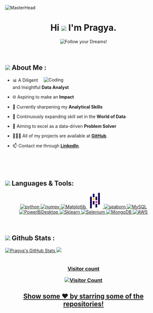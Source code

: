 ![MasterHead](https://github.com/Pragya-011/Pragya-011/assets/118491345/72cf3b69-51d1-45c9-a401-bf9b1c055c6a)

<h1 align = "center">
  Hi
  <img src="https://github.com/Pragya-011/Pragya-011/assets/118491345/a68df313-64f8-4fd9-a455-1aa672222901" width="30px"/> I'm Pragya.
</h1>

<div style="text-align: center;"> 
  <img width="400" src="https://readme-typing-svg.herokuapp.com?font=JetBrains+Mono&weight=600&size=30&duration=1800&color=00f200&width=535&lines=Hi,+I'm+Pragya!+👩🏻;A+Passionate+Data+Analyst+💫;+And+A+book+worm+📚;What+about+you?+👤;Let's+connect+🤝;For+data+exploration+💼;Checkout+my+projects!+🗂️;"  alt="Follow your Dreams!"/>
</div>

 <br>
 <br>
 <h2>
  <img src="https://github.com/Pragya-011/Pragya-011/assets/118491345/ea6e9b76-d5f0-46ab-9aad-f5740dc120c5" width="50"> About Me :
</h2>
<img align="right" alt="Coding" width="380" src="https://github.com/Pragya-011/Pragya-011/assets/118491345/5d343ed2-baef-42f2-a7c2-f7f3b3ab31ff">

 - 📊 A Diligent and Insightful **Data Analyst**
  
 - 🌐 Aspiring to make an **Impact**
   
 - 🔭 Currently sharpening my **Analytical Skills**

 - 📜 Continuously expanding skill set in the **World of Data**

 - 🎯 Aiming to excel as a data-driven **Problem Solver**
 
 - 👩🏻‍💻 All of my projects are available at <strong> <a href="https://github.com/Pragya-011" rel="nofollow" >GitHub</a></strong>.
 
 - 📫 Contact me through <strong> <a href="https://www.linkedin.com/in/pragya011" rel="nofollow" >LinkedIn</a></strong>.

<br>
<br>
<br>

 <h2 dir="auto"> <img src="https://i.giphy.com/media/v1.Y2lkPTc5MGI3NjExaDJ4NjJpNXBubHd1aXBxMDdkcDJ3aHFhbjVxMWZxanhhbzdzdjd3NCZlcD12MV9pbnRlcm5hbF9naWZfYnlfaWQmY3Q9Zw/2IudUHdI075HL02Pkk/giphy.gif" width="55" > <strong>Languages &amp; Tools:</strong></h2>
 
 <p align="center">  
    <a href="https://www.python.org"> <img src="https://upload.wikimedia.org/wikipedia/commons/c/c3/Python-logo-notext.svg" alt="python" height="50" > </a> 
   <a href="https://numpy.org/doc/stable/index.html"> <img src="https://github.com/user-attachments/assets/66ff3e8f-9217-4862-9472-fcd700342244"  alt="numpy"  height="47" > </a>
    <a href="https://matplotlib.org/stable/index.html" > <img src="https://user-images.githubusercontent.com/137817362/266225645-03569596-3262-411a-af13-1b678c60a2e1.png" alt="Matplotlib" width="50" height="50" > </a>
   <a href="https://pandas.pydata.org/"> <img src="https://raw.githubusercontent.com/devicons/devicon/2ae2a900d2f041da66e950e4d48052658d850630/icons/pandas/pandas-original.svg" alt="pandas" width="50" height="50" > </a>
    <a href="https://seaborn.pydata.org/" > <img src="https://seaborn.pydata.org/_images/logo-mark-lightbg.svg" alt="seaborn" width="60" height="55" > </a>
    <a href="https://www.mysql.com/" > <img src="https://user-images.githubusercontent.com/137817362/266228834-b2263294-73a0-4c3f-a7e0-0c20609a7578.png"  alt="MySQL" width="45" height="47"> </a>
   <a href="https://powerbi.microsoft.com/en-in/desktop/"  > <img src="https://user-images.githubusercontent.com/137817362/266267984-ab3e4a04-0d60-45e1-bf3a-57b038ee1427.png" height="46" alt="PowerBiDesktop" </a>
    <a href="https://scikit-learn.org/stable/user_guide.html" > <img src="https://user-images.githubusercontent.com/137817362/266236281-b7d10478-13a6-4747-bdf2-612e4256c615.png"  alt="Sklearn"  height="47"> </a>
     <a href="https://www.selenium.dev/documentation/" > <img src="https://raw.githubusercontent.com/detain/svg-logos/780f25886640cef088af994181646db2f6b1a3f8/svg/selenium-logo.svg" alt="Selenium"  height="43" > </a>
   <a href="https://www.mongodb.com/" > <img src="https://github.com/user-attachments/assets/bb970333-9149-4d5e-a81d-042f3e2a6a82" alt="MongoDB"  height="55" width="50" > </a>
    <a href="https://aws.amazon.com/?nc2=h_lg" > <img src="https://user-images.githubusercontent.com/137817362/266250670-4058ba47-c3a0-4835-a4e2-002402175cca.png" alt="AWS"  height="37"> </a>
   
   

<br>
<br>
<br>

<h2>
  <img src="https://github.com/Pragya-011/Pragya-011/assets/118491345/602305f1-30f5-4825-af20-918a7c6b66c3" width="50"> Github Stats :  
</h2>

<a href="https://github.com/Pragya-011">
<img src="https://github-readme-stats.vercel.app/api?username=Pragya-011&&show_icons=true&theme=radical&line_height=27&v=5" alt="Pragya's GitHub Stats" />
<img src="https://github-readme-stats.vercel.app/api/top-langs/?username=Pragya-011&theme=radical&hide=glsl,python" />

  
<br>
<br>
<h3 align="center"> 
  Visitor count
<br>
<p align="center">
  <img src="https://profile-counter.glitch.me/Pragya011/count.svg" alt="Visitor Count">
</p>
<h2 align="center">
  Show some ❤️ by starring some of the repositories!
</h2>

